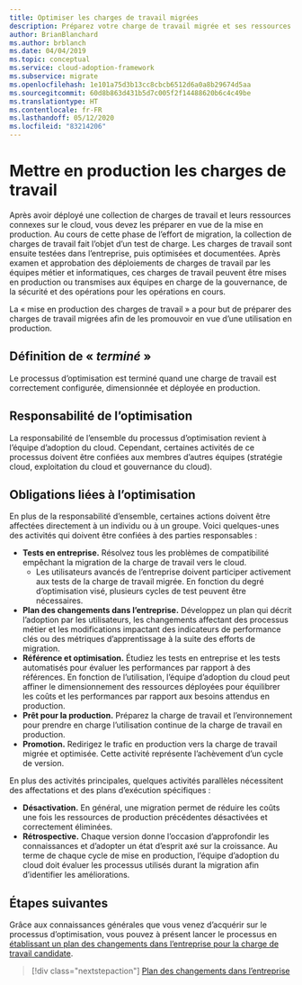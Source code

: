 ```yaml
---
title: Optimiser les charges de travail migrées
description: Préparez votre charge de travail migrée et ses ressources en vue de les promouvoir en production à l’aide du Cloud Adoption Framework pour Azure.
author: BrianBlanchard
ms.author: brblanch
ms.date: 04/04/2019
ms.topic: conceptual
ms.service: cloud-adoption-framework
ms.subservice: migrate
ms.openlocfilehash: 1e101a75d3b13cc8cbcb6512d6a0a8b29674d5aa
ms.sourcegitcommit: 60d8b863d431b5d7c005f2f14488620b6c4c49be
ms.translationtype: HT
ms.contentlocale: fr-FR
ms.lasthandoff: 05/12/2020
ms.locfileid: "83214206"
---
```

# <a name="release-workloads"></a>Mettre en production les charges de travail

Après avoir déployé une collection de charges de travail et leurs ressources connexes sur le cloud, vous devez les préparer en vue de la mise en production. Au cours de cette phase de l’effort de migration, la collection de charges de travail fait l’objet d’un test de charge. Les charges de travail sont ensuite testées dans l’entreprise, puis optimisées et documentées. Après examen et approbation des déploiements de charges de travail par les équipes métier et informatiques, ces charges de travail peuvent être mises en production ou transmises aux équipes en charge de la gouvernance, de la sécurité et des opérations pour les opérations en cours.

La « mise en production des charges de travail » a pour but de préparer des charges de travail migrées afin de les promouvoir en vue d’une utilisation en production.

## <a name="definition-of-_done_"></a>Définition de « _terminé_ »

Le processus d’optimisation est terminé quand une charge de travail est correctement configurée, dimensionnée et déployée en production.

## <a name="accountability-during-optimization"></a>Responsabilité de l’optimisation

La responsabilité de l’ensemble du processus d’optimisation revient à l’équipe d’adoption du cloud. Cependant, certaines activités de ce processus doivent être confiées aux membres d’autres équipes (stratégie cloud, exploitation du cloud et gouvernance du cloud).

## <a name="responsibilities-during-optimization"></a>Obligations liées à l’optimisation

En plus de la responsabilité d’ensemble, certaines actions doivent être affectées directement à un individu ou à un groupe. Voici quelques-unes des activités qui doivent être confiées à des parties responsables :

- **Tests en entreprise.** Résolvez tous les problèmes de compatibilité empêchant la migration de la charge de travail vers le cloud.
  - Les utilisateurs avancés de l’entreprise doivent participer activement aux tests de la charge de travail migrée. En fonction du degré d’optimisation visé, plusieurs cycles de test peuvent être nécessaires.
- **Plan des changements dans l’entreprise.** Développez un plan qui décrit l’adoption par les utilisateurs, les changements affectant des processus métier et les modifications impactant des indicateurs de performance clés ou des métriques d’apprentissage à la suite des efforts de migration.
- **Référence et optimisation.** Étudiez les tests en entreprise et les tests automatisés pour évaluer les performances par rapport à des références. En fonction de l’utilisation, l’équipe d’adoption du cloud peut affiner le dimensionnement des ressources déployées pour équilibrer les coûts et les performances par rapport aux besoins attendus en production.
- **Prêt pour la production.** Préparez la charge de travail et l’environnement pour prendre en charge l’utilisation continue de la charge de travail en production.
- **Promotion.** Redirigez le trafic en production vers la charge de travail migrée et optimisée. Cette activité représente l’achèvement d’un cycle de version.

En plus des activités principales, quelques activités parallèles nécessitent des affectations et des plans d’exécution spécifiques :

- **Désactivation.** En général, une migration permet de réduire les coûts une fois les ressources de production précédentes désactivées et correctement éliminées.
- **Rétrospective.** Chaque version donne l’occasion d’approfondir les connaissances et d’adopter un état d’esprit axé sur la croissance. Au terme de chaque cycle de mise en production, l’équipe d’adoption du cloud doit évaluer les processus utilisés durant la migration afin d’identifier les améliorations.

## <a name="next-steps"></a>Étapes suivantes

Grâce aux connaissances générales que vous venez d’acquérir sur le processus d’optimisation, vous pouvez à présent lancer le processus en [établissant un plan des changements dans l’entreprise pour la charge de travail candidate](./business-change-plan.md).

> [!div class="nextstepaction"]
> [Plan des changements dans l’entreprise](./business-change-plan.md)

